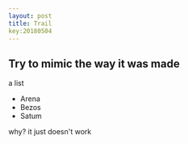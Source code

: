 ```yaml
---
layout: post
title: Trail
key:20180504
---
```


## Try to mimic the way it was made

a list

* Arena
* Bezos
* Satum

why? it just doesn't work

<!--more-->